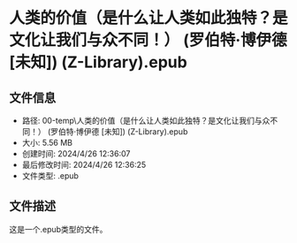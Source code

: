 ﻿# 人类的价值（是什么让人类如此独特？是文化让我们与众不同！） (罗伯特·博伊德 [未知]) (Z-Library).epub

## 文件信息
- 路径: 00-temp\人类的价值（是什么让人类如此独特？是文化让我们与众不同！） (罗伯特·博伊德 [未知]) (Z-Library).epub
- 大小: 5.56 MB
- 创建时间: 2024/4/26 12:36:07
- 最后修改时间: 2024/4/26 12:36:25
- 文件类型: .epub

## 文件描述
这是一个.epub类型的文件。

